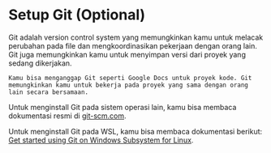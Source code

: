 # Setup Git (Optional)

Git adalah version control system yang memungkinkan kamu untuk melacak perubahan pada file dan mengkoordinasikan pekerjaan dengan orang lain. Git juga memungkinkan kamu untuk menyimpan versi dari proyek yang sedang dikerjakan.

```{note}
Kamu bisa menganggap Git seperti Google Docs untuk proyek kode. Git memungkinkan kamu untuk bekerja pada proyek yang sama dengan orang lain secara bersamaan.
```

Untuk menginstall Git pada sistem operasi lain, kamu bisa membaca dokumentasi resmi di [git-scm.com](https://git-scm.com/book/id/v2/Memulai-Memasang-Git).

Untuk menginstall Git pada WSL, kamu bisa membaca dokumentasi berikut: [Get started using Git on Windows Subsystem for Linux](https://learn.microsoft.com/en-us/windows/wsl/tutorials/wsl-git).
